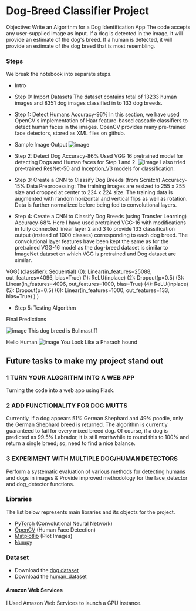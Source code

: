 # Dog-Breed Classifier Project
Objective: Write an Algorithm for a Dog Identification App
The code accepts any user-supplied image as input. If a dog is detected in the image, it will provide an estimate of the dog's breed. If a human is detected, it will provide an estimate of the dog breed that is most resembling. 

### Steps
We break the notebook into separate steps.
- Intro
- Step 0: Import Datasets
 The dataset contains total of 13233 human images and 8351 dog images classified in to 133 dog breeds.
 
- Step 1: Detect Humans                                                           Accuracy-96%
In this section, we have used OpenCV's implementation of Haar feature-based cascade classifiers to detect human faces in the images.
OpenCV provides many pre-trained face detectors, stored as XML files on github.
- Sample Image Output
![image](https://user-images.githubusercontent.com/73768660/137092412-65042a26-57f8-4939-8320-9538684d5344.png)


- Step 2: Detect Dog                                                              Accuracy-86%
Used VGG 16 pretrained model for detecting Dogs and Human faces for Step 1 and 2.
![image](https://user-images.githubusercontent.com/73768660/136780939-200769d9-6116-49bb-885f-664257ef1270.png)
 I also tried pre-trained ResNet-50 and Inception_V3 models for classification. 


- Step 3: Create a CNN to Classify Dog Breeds (from Scratch)                      Accuracy-15%
  Data Preprocessing: The training images are resized to 255 x 255 size and cropped at center to 224 x 224 size. The training data is augmented with random horizontal and vertical flips as well as rotation. Data is further normalized before being fed to convolutional layers. 
  
  

- Step 4: Create a CNN to Classify Dog Breeds (using Transfer Learning)           Accuracy-68% 
Here I have used pretrained VGG-16 with modifications in fully connected linear layer 2 and 3 to provide 133 classification output (instead of 1000 classes) corresponding to each dog breed. The convolutional layer features have been kept the same as for the pretrained VGG-16 model as the dog-breed dataset is similar to ImageNet dataset on which VGG is pretrained and Dog dataset are similar. 

VGG(
  (classifier): Sequential(
    (0): Linear(in_features=25088, out_features=4096, bias=True)
    (1): ReLU(inplace)
    (2): Dropout(p=0.5)
    (3): Linear(in_features=4096, out_features=1000, bias=True)
    (4): ReLU(inplace)
    (5): Dropout(p=0.5)
    (6): Linear(in_features=1000, out_features=133, bias=True)
  )
)

- Step 5: Testing Algorithm

Final Predictions

![image](https://user-images.githubusercontent.com/73768660/136780218-eb521b3e-ec7e-4bec-bfe1-657effc64c61.png)
This dog breed is Bullmastiff

Hello Human
![image](https://user-images.githubusercontent.com/73768660/136780329-1e0fbdde-2b18-45af-a45f-9a6dd33eb3f1.png)
You Look Like a Pharaoh hound



## Future tasks to make my project stand out

### 1 TURN YOUR ALGORITHM INTO A WEB APP
Turning the code into a web app using Flask.

### 2 ADD FUNCTIONALITY FOR DOG MUTTS
Currently, if a dog appears 51% German Shephard and 49% poodle, only the German Shephard breed is returned. The algorithm is currently guaranteed to fail for every mixed breed dog. Of course, if a dog is predicted as 99.5% Labrador, it is still worthwhile to round this to 100% and return a single breed; so, need to find a nice balance.

### 3 EXPERIMENT WITH MULTIPLE DOG/HUMAN DETECTORS
Perform a systematic evaluation of various methods for detecting humans and dogs in images & Provide improved methodology for the face_detector and dog_detector functions.




### Libraries

The list below represents main libraries and its objects for the project.
- [PyTorch](https://pytorch.org/) (Convolutional Neural Network)
- [OpenCV](https://opencv.org/) (Human Face Detection)
- [Matplotlib](https://matplotlib.org/) (Plot Images)
- [Numpy](http://www.numpy.org/) 

### Dataset
* Download the [dog dataset](https://s3-us-west-1.amazonaws.com/udacity-aind/dog-project/dogImages.zip)
* Download the [human_dataset](https://s3-us-west-1.amazonaws.com/udacity-aind/dog-project/lfw.zip)

#### Amazon Web Services

I Used Amazon Web Services to launch a GPU instance.
